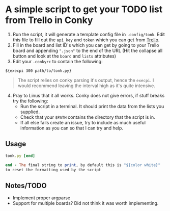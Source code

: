 # A simple script to get your TODO list from Trello in Conky
1. Run the script, it will generate a template config file in `.config/tonk`. Edit this file to fill out the `api_key` and `token` which you can get from [Trello](https://trello.com/app-key).
2. Fill in the board and list ID's which you can get by going to your Trello board and appending `".json"` to the end of the URL (Hit the collapse all button and look at the `board` and `lists` attributes)
3. Edit your `.conkyrc` to contain the following:
```
${execpi 300 path/to/tonk.py}
```
> The script relies on conky parsing it's output, hence the `execpi`. I would recommend leaving the interval high as it's quite intensive.
4. Pray to Linus that it all works. Conky does not give errors, if stuff breaks try the following:
   * Run the script in a terminal. It should print the data from the lists you supplied.
   * Check that your `$PATH` contains the directory that the script is in.
   * If all else fails create an issue, try to include as much useful information as you can so that I can try and help.
## Usage
```ruby
tonk.py [end]

end - The final string to print, by default this is "${color white}"
to reset the formatting used by the script
```
## Notes/TODO

* Implement proper argparse
* Support for multiple boards? Did not think it was worth implementing.